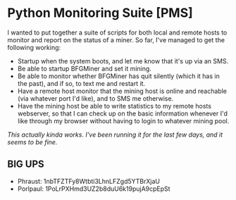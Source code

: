 Python Monitoring Suite [PMS]
=============================

I wanted to put together a suite of scripts for both local and remote hosts to monitor and report on the status of a miner.
So far, I've managed to get the following working:

* Startup when the system boots, and let me know that it's up via an SMS.
* Be able to startup BFGMiner and set it mining.
* Be able to monitor whether BFGMiner has quit silently (which it has in the past), and if so, to text me and restart it.
* Have a remote host monitor that the mining host is online and reachable (via whatever port I'd like), and to SMS me otherwise.
* Have the mining host be able to write statistics to my remote hosts webserver, so that I can check up on the basic information whenever I'd like through my browser without having to login to whatever mining pool.

*This actually kinda works. I've been running it for the last few days, and it seems to be fine.*


BIG UPS
-------

* Phraust: 1nbTFZTFy8Wtbti3LhnLFZgd5YTBrXjaU
* Porlpaul: 1PoLrPXHmd3UZ2b8duU6k19pujA9cpEpSt
